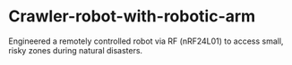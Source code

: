 # Crawler-robot-with-robotic-arm
Engineered a remotely controlled robot via RF (nRF24L01) to access small, risky zones during natural disasters.
